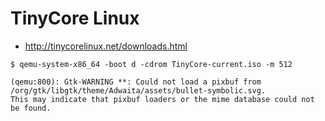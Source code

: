 # TinyCore Linux

* http://tinycorelinux.net/downloads.html

```
$ qemu-system-x86_64 -boot d -cdrom TinyCore-current.iso -m 512

(qemu:800): Gtk-WARNING **: Could not load a pixbuf from /org/gtk/libgtk/theme/Adwaita/assets/bullet-symbolic.svg.
This may indicate that pixbuf loaders or the mime database could not be found.
```
